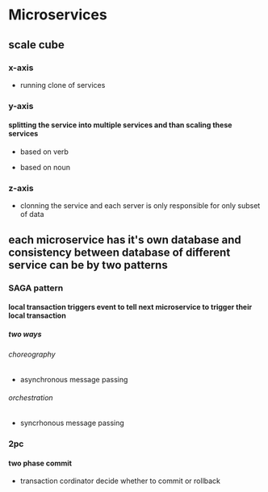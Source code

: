 
# Microservices  

## scale cube   

### x-axis   

* running clone of services   

### y-axis   

#### splitting the service into multiple services and than scaling these services   

* based on verb   

* based on noun   

### z-axis   

* clonning the service and each server is only responsible for only subset of data   

## each microservice has it's own database and consistency between database of different service can be by two patterns   

### SAGA pattern   

#### local transaction triggers event to tell next microservice to trigger their local transaction   

##### two ways   

###### choreography   

* asynchronous message passing   

###### orchestration   

* syncrhonous message passing   

### 2pc   

#### two phase commit   

* transaction cordinator decide whether to commit or rollback   
